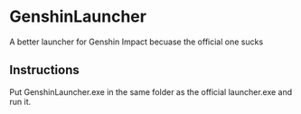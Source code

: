 # GenshinLauncher
A better launcher for Genshin Impact becuase the official one sucks

## Instructions
Put GenshinLauncher.exe in the same folder as the official launcher.exe and run it.